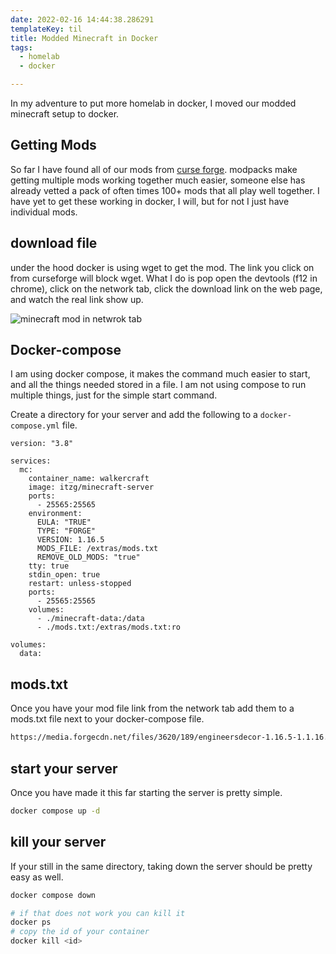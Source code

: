 ```yaml
---
date: 2022-02-16 14:44:38.286291
templateKey: til
title: Modded Minecraft in Docker
tags:
  - homelab
  - docker

---
```


In my adventure to put more homelab in docker, I moved our modded
minecraft setup to docker.

## Getting Mods

So far I have found all of our mods from [curse
forge](https://www.curseforge.com/minecraft/mc-mods).  modpacks make
getting multiple mods working together much easier, someone else has
already vetted a pack of often times 100+ mods that all play well
together.  I have yet to get these working in docker, I will, but for
not I just have individual mods.

## download file

under the hood docker is using wget to get the mod. The link you click
on from curseforge will block wget.  What I do is pop open the devtools
(f12 in chrome), click on the network tab, click the download link on
the web page, and watch the real link show up.


![minecraft mod in netwrok tab](https://images.waylonwalker.com/minecraft-mod-wget-file.png)

## Docker-compose

I am using docker compose, it makes the command much easier to start,
and all the things needed stored in a file.  I am not using compose to
run multiple things, just for the simple start command.

Create a directory for your server and add the following to a
`docker-compose.yml` file.

```
version: "3.8"

services:
  mc:
    container_name: walkercraft
    image: itzg/minecraft-server
    ports:
      - 25565:25565
    environment:
      EULA: "TRUE"
      TYPE: "FORGE"
      VERSION: 1.16.5
      MODS_FILE: /extras/mods.txt
      REMOVE_OLD_MODS: "true"
    tty: true
    stdin_open: true
    restart: unless-stopped
    ports:
      - 25565:25565
    volumes:
      - ./minecraft-data:/data
      - ./mods.txt:/extras/mods.txt:ro

volumes:
  data:
```

## mods.txt

Once you have your mod file link from the network tab add them to a
mods.txt file next to your docker-compose file.

``` txt
https://media.forgecdn.net/files/3620/189/engineersdecor-1.16.5-1.1.16.jar
```

## start your server

Once you have made it this far starting the server is pretty simple.

``` bash
docker compose up -d
```

## kill your server

If your still in the same directory, taking down the server should be
pretty easy as well.

``` bash
docker compose down

# if that does not work you can kill it
docker ps
# copy the id of your container
docker kill <id>
```
